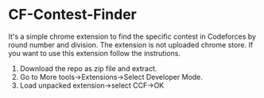 # CF-Contest-Finder

It's a simple chrome extension to find the specific contest in Codeforces by round number and division.
The extension is not uploaded chrome store. If you want to use this extension follow the instrutions.

1. Download the repo as zip file and extract.
2. Go to More tools->Extensions->Select Developer Mode.
3. Load unpacked extension->select CCF->OK
